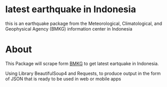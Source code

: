 # latest earthquake in Indonesia
this is an earthquake package from the Meteorological, Climatological, and Geophysical Agency (BMKG) information center in Indonesia

# About
This Package will scrape form [BMKG](https://www.bmkg.go.id/) to get latest eartquake in Indonesia.

Using Library BeautifulSoup4 and Requests, to produce output in the form of JSON that is ready to be used in web or mobile apps
